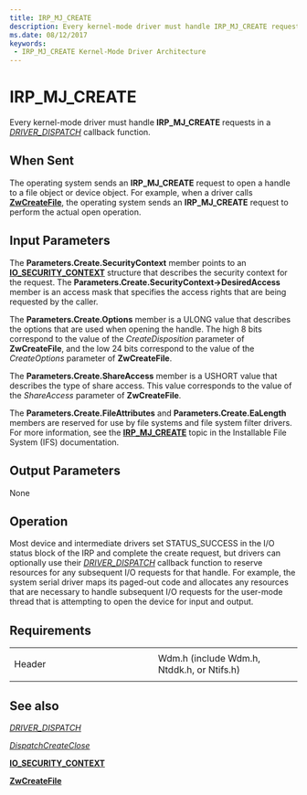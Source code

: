 ```yaml
---
title: IRP_MJ_CREATE
description: Every kernel-mode driver must handle IRP_MJ_CREATE requests in a DispatchCreate or DispatchCreateClose routine.
ms.date: 08/12/2017
keywords:
 - IRP_MJ_CREATE Kernel-Mode Driver Architecture
---
```


# IRP\_MJ\_CREATE


Every kernel-mode driver must handle **IRP\_MJ\_CREATE** requests in a [*DRIVER_DISPATCH*](/windows-hardware/drivers/ddi/wdm/nc-wdm-driver_dispatch) callback function.

## When Sent

The operating system sends an **IRP\_MJ\_CREATE** request to open a handle to a file object or device object. For example, when a driver calls [**ZwCreateFile**](/windows-hardware/drivers/ddi/ntifs/nf-ntifs-ntcreatefile), the operating system sends an **IRP\_MJ\_CREATE** request to perform the actual open operation.

## Input Parameters


The **Parameters.Create.SecurityContext** member points to an [**IO\_SECURITY\_CONTEXT**](/windows-hardware/drivers/ddi/wdm/ns-wdm-_io_security_context) structure that describes the security context for the request. The **Parameters.Create.SecurityContext-&gt;DesiredAccess** member is an access mask that specifies the access rights that are being requested by the caller.

The **Parameters.Create.Options** member is a ULONG value that describes the options that are used when opening the handle. The high 8 bits correspond to the value of the *CreateDisposition* parameter of **ZwCreateFile**, and the low 24 bits correspond to the value of the *CreateOptions* parameter of **ZwCreateFile**.

The **Parameters.Create.ShareAccess** member is a USHORT value that describes the type of share access. This value corresponds to the value of the *ShareAccess* parameter of **ZwCreateFile**.

The **Parameters.Create.FileAttributes** and **Parameters.Create.EaLength** members are reserved for use by file systems and file system filter drivers. For more information, see the [**IRP\_MJ\_CREATE**](../ifs/irp-mj-create.md) topic in the Installable File System (IFS) documentation.

## Output Parameters


None

## Operation

Most device and intermediate drivers set STATUS\_SUCCESS in the I/O status block of the IRP and complete the create request, but drivers can optionally use their [*DRIVER_DISPATCH*](/windows-hardware/drivers/ddi/wdm/nc-wdm-driver_dispatch) callback function to reserve resources for any subsequent I/O requests for that handle. For example, the system serial driver maps its paged-out code and allocates any resources that are necessary to handle subsequent I/O requests for the user-mode thread that is attempting to open the device for input and output.

## Requirements

<table>
<colgroup>
<col width="50%" />
<col width="50%" />
</colgroup>
<tbody>
<tr class="odd">
<td><p>Header</p></td>
<td>Wdm.h (include Wdm.h, Ntddk.h, or Ntifs.h)</td>
</tr>
</tbody>
</table>

## See also


[*DRIVER_DISPATCH*](/windows-hardware/drivers/ddi/wdm/nc-wdm-driver_dispatch)

[*DispatchCreateClose*](/windows-hardware/drivers/ddi/wdm/nc-wdm-driver_dispatch)

[**IO\_SECURITY\_CONTEXT**](/windows-hardware/drivers/ddi/wdm/ns-wdm-_io_security_context)

[**ZwCreateFile**](/windows-hardware/drivers/ddi/ntifs/nf-ntifs-ntcreatefile)

 

